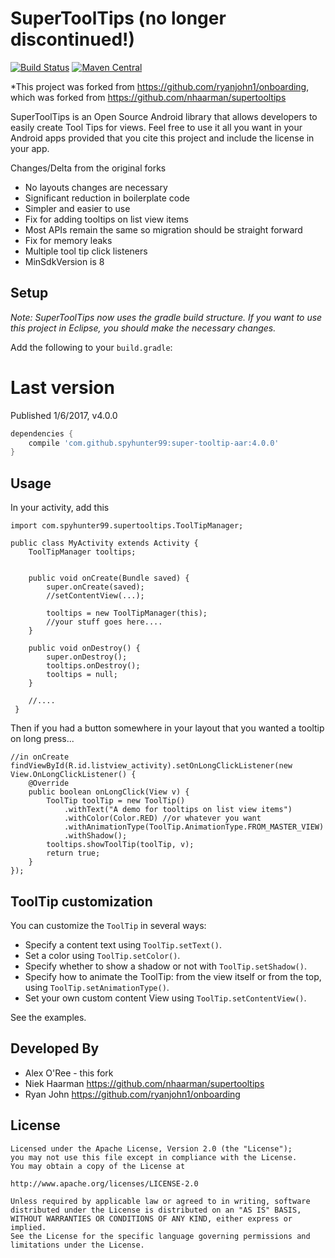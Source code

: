 SuperToolTips (no longer discontinued!)
===========
[![Build Status](https://travis-ci.org/spyhunter99/supertooltips.svg?branch=master)](https://travis-ci.org/spyhunter99/supertooltips)
[![Maven Central](https://maven-badges.herokuapp.com/maven-central/com.github.spyhunter99/super-tooltip-aar/badge.svg)](https://maven-badges.herokuapp.com/maven-central/com.github.spyhunter99/super-tooltip-aar)


*This project was forked from https://github.com/ryanjohn1/onboarding, which was forked from https://github.com/nhaarman/supertooltips

SuperToolTips is an Open Source Android library that allows developers to easily create Tool Tips for views.
Feel free to use it all you want in your Android apps provided that you cite this project and include the license in your app.

Changes/Delta from the original forks
 - No layouts changes are necessary
 - Significant reduction in boilerplate code
 - Simpler and easier to use
 - Fix for adding tooltips on list view items
 - Most APIs remain the same so migration should be straight forward
 - Fix for memory leaks
 - Multiple tool tip click listeners
 - MinSdkVersion is 8


Setup
-----
*Note: SuperToolTips now uses the gradle build structure. If you want to use this project in Eclipse, you should make the necessary changes.*

Add the following to your `build.gradle`:

# Last version

Published 1/6/2017, v4.0.0

```groovy
dependencies {
    compile 'com.github.spyhunter99:super-tooltip-aar:4.0.0'
}

```
Usage
-----

In your activity, add this
````
import com.spyhunter99.supertooltips.ToolTipManager;

public class MyActivity extends Activity {
    ToolTipManager tooltips;


    public void onCreate(Bundle saved) {
        super.onCreate(saved);
        //setContentView(...);

        tooltips = new ToolTipManager(this);
        //your stuff goes here....
    }

    public void onDestroy() {
        super.onDestroy();
        tooltips.onDestroy();
        tooltips = null;
    }

    //....
 }

````

Then if you had a button somewhere in your layout that you wanted a tooltip on long press...

````
//in onCreate
findViewById(R.id.listview_activity).setOnLongClickListener(new View.OnLongClickListener() {
    @Override
    public boolean onLongClick(View v) {
        ToolTip toolTip = new ToolTip()
            .withText("A demo for tooltips on list view items")
            .withColor(Color.RED) //or whatever you want
            .withAnimationType(ToolTip.AnimationType.FROM_MASTER_VIEW)
            .withShadow();
        tooltips.showToolTip(toolTip, v);
        return true;
    }
});

````
	

ToolTip customization
-----
You can customize the `ToolTip` in several ways:

* Specify a content text using `ToolTip.setText()`.
* Set a color using `ToolTip.setColor()`.
* Specify whether to show a shadow or not with `ToolTip.setShadow()`.
* Specify how to animate the ToolTip: from the view itself or from the top, using `ToolTip.setAnimationType()`.
* Set your own custom content View using `ToolTip.setContentView()`.

See the examples.

Developed By
-----
* Alex O'Ree - this fork
* Niek Haarman https://github.com/nhaarman/supertooltips
* Ryan John https://github.com/ryanjohn1/onboarding

License
-----

	Licensed under the Apache License, Version 2.0 (the "License");
	you may not use this file except in compliance with the License.
	You may obtain a copy of the License at

	http://www.apache.org/licenses/LICENSE-2.0

	Unless required by applicable law or agreed to in writing, software
	distributed under the License is distributed on an "AS IS" BASIS,
	WITHOUT WARRANTIES OR CONDITIONS OF ANY KIND, either express or implied.
	See the License for the specific language governing permissions and
	limitations under the License.

